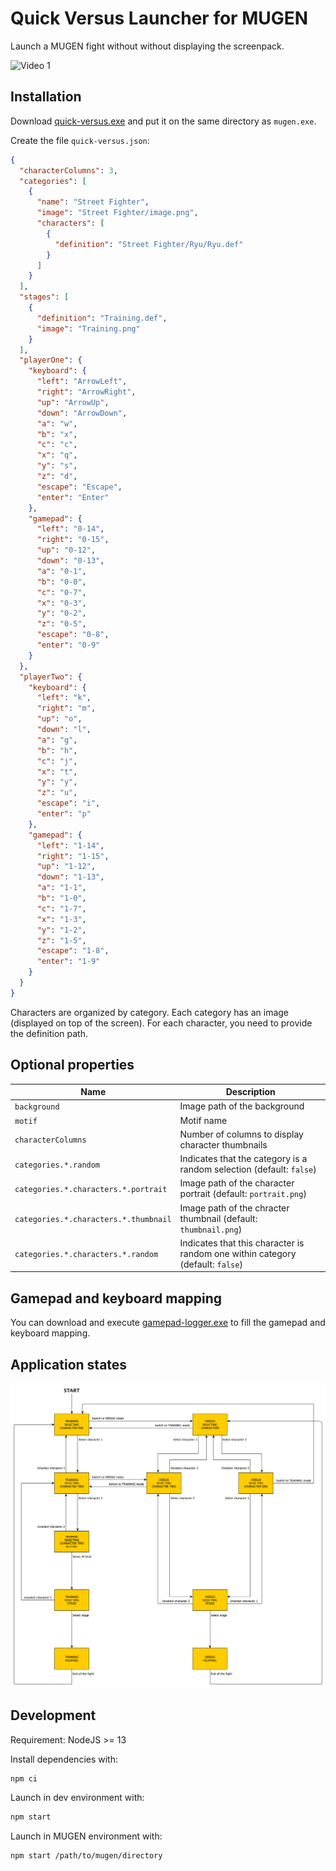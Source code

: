 Quick Versus Launcher for MUGEN
===============================

Launch a MUGEN fight without without displaying the screenpack.

![Video 1](./docs/video-1.gif)

Installation
------------

Download [quick-versus.exe](https://github.com/mugen-launcher/quick-versus/releases/latest/download/quick-versus.exe) and put it on the same directory as `mugen.exe`.

Create the file `quick-versus.json`:

```json
{
  "characterColumns": 3,
  "categories": [
    {
      "name": "Street Fighter",
      "image": "Street Fighter/image.png",
      "characters": [
        {
          "definition": "Street Fighter/Ryu/Ryu.def"
        }
      ]
    }
  ],
  "stages": [
    {
      "definition": "Training.def",
      "image": "Training.png"
    }
  ],
  "playerOne": {
    "keyboard": {
      "left": "ArrowLeft",
      "right": "ArrowRight",
      "up": "ArrowUp",
      "down": "ArrowDown",
      "a": "w",
      "b": "x",
      "c": "c",
      "x": "q",
      "y": "s",
      "z": "d",
      "escape": "Escape",
      "enter": "Enter"
    },
    "gamepad": {
      "left": "0-14",
      "right": "0-15",
      "up": "0-12",
      "down": "0-13",
      "a": "0-1",
      "b": "0-0",
      "c": "0-7",
      "x": "0-3",
      "y": "0-2",
      "z": "0-5",
      "escape": "0-8",
      "enter": "0-9"
    }
  },
  "playerTwo": {
    "keyboard": {
      "left": "k",
      "right": "m",
      "up": "o",
      "down": "l",
      "a": "g",
      "b": "h",
      "c": "j",
      "x": "t",
      "y": "y",
      "z": "u",
      "escape": "i",
      "enter": "p"
    },
    "gamepad": {
      "left": "1-14",
      "right": "1-15",
      "up": "1-12",
      "down": "1-13",
      "a": "1-1",
      "b": "1-0",
      "c": "1-7",
      "x": "1-3",
      "y": "1-2",
      "z": "1-5",
      "escape": "1-8",
      "enter": "1-9"
    }
  }
}
```

Characters are organized by category.
Each category has an image (displayed on top of the screen).
For each character, you need to provide the definition path.

Optional properties
-------------------

| Name | Description |
| ---- | ----------- |
| `background` | Image path of the background |
| `motif` | Motif name |
| `characterColumns` | Number of columns to display character thumbnails |
| `categories.*.random` | Indicates that the category is a random selection (default: `false`) |
| `categories.*.characters.*.portrait` | Image path of the character portrait (default: `portrait.png`) |
| `categories.*.characters.*.thumbnail` | Image path of the chracter thumbnail (default: `thumbnail.png`) |
| `categories.*.characters.*.random` | Indicates that this character is random one within category (default: `false`) |

Gamepad and keyboard mapping
----------------------------

You can download and execute [gamepad-logger.exe](https://github.com/mugen-launcher/gamepad-logger/releases/latest/download/gamepad-logger.exe) to fill the gamepad and keyboard mapping.

Application states
------------------

![States](./docs/state-machine.png)

Development
-----------

Requirement:  NodeJS >= 13

Install dependencies with:
```bash
npm ci
```

Launch in dev environment with:
```bash
npm start
```

Launch in MUGEN environment with:
```bash
npm start /path/to/mugen/directory
```

